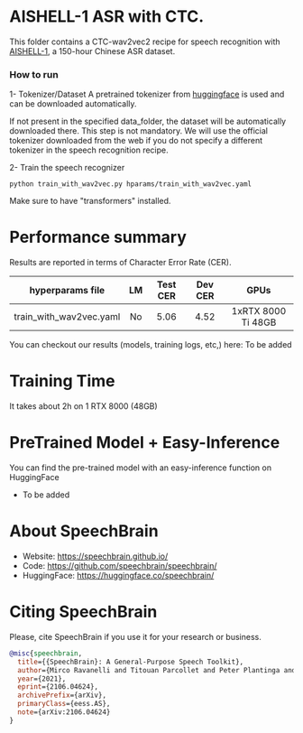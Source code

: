 # AISHELL-1 ASR with CTC.
This folder contains a CTC-wav2vec2 recipe for speech recognition with [AISHELL-1](https://www.openslr.org/33/), a 150-hour Chinese ASR dataset.

### How to run
1- Tokenizer/Dataset
A pretrained tokenizer from [huggingface](https://huggingface.co/bert-base-chinese) is used and can be downloaded
automatically.

If not present in the specified data_folder, the dataset will be automatically downloaded there.
This step is not mandatory. We will use the official tokenizer downloaded from the web if you do not
specify a different tokenizer in the speech recognition recipe.

2- Train the speech recognizer
```
python train_with_wav2vec.py hparams/train_with_wav2vec.yaml
```

Make sure to have "transformers" installed.

# Performance summary
Results are reported in terms of Character Error Rate (CER).

| hyperparams file | LM | Test CER | Dev CER | GPUs |
|:--------------------------:|:-----:| :-----:| :-----:| :-----: |
| train_with_wav2vec.yaml | No | 5.06 | 4.52 | 1xRTX 8000 Ti 48GB |

You can checkout our results (models, training logs, etc,) here:
To be added

# Training Time
It takes about 2h on 1 RTX 8000 (48GB)

# PreTrained Model + Easy-Inference
You can find the pre-trained model with an easy-inference function on HuggingFace
- To be added

# **About SpeechBrain**
- Website: https://speechbrain.github.io/
- Code: https://github.com/speechbrain/speechbrain/
- HuggingFace: https://huggingface.co/speechbrain/


# **Citing SpeechBrain**
Please, cite SpeechBrain if you use it for your research or business.

```bibtex
@misc{speechbrain,
  title={{SpeechBrain}: A General-Purpose Speech Toolkit},
  author={Mirco Ravanelli and Titouan Parcollet and Peter Plantinga and Aku Rouhe and Samuele Cornell and Loren Lugosch and Cem Subakan and Nauman Dawalatabad and Abdelwahab Heba and Jianyuan Zhong and Ju-Chieh Chou and Sung-Lin Yeh and Szu-Wei Fu and Chien-Feng Liao and Elena Rastorgueva and François Grondin and William Aris and Hwidong Na and Yan Gao and Renato De Mori and Yoshua Bengio},
  year={2021},
  eprint={2106.04624},
  archivePrefix={arXiv},
  primaryClass={eess.AS},
  note={arXiv:2106.04624}
}
```
